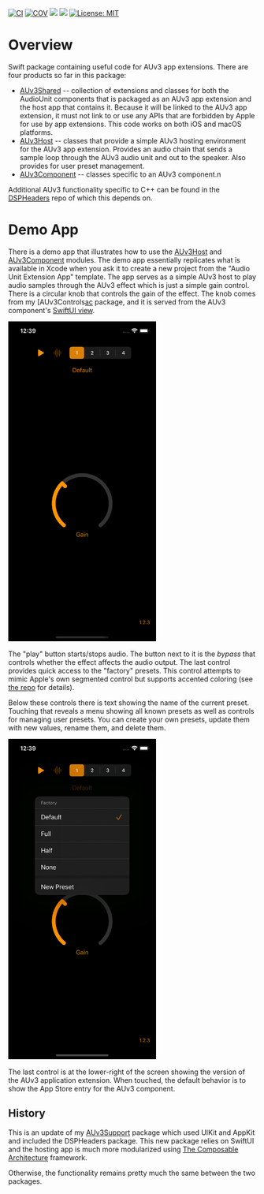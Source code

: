 [![CI](https://github.com/bradhowes/auv3-support/actions/workflows/CI.yml/badge.svg)](https://github.com/bradhowes/auv3-support/actions/workflows/CI.yml)
[![COV](https://img.shields.io/endpoint?url=https://gist.githubusercontent.com/bradhowes/9216666566d5badd2c824d3524181377/raw/auv3-support-coverage.json)](https://github.com/bradhowes/auv3-support/blob/main/.github/workflows/CI.yml)
[![](https://img.shields.io/endpoint?url=https%3A%2F%2Fswiftpackageindex.com%2Fapi%2Fpackages%2Fbradhowes%2Fauv3-support%2Fbadge%3Ftype%3Dswift-versions)](https://swiftpackageindex.com/bradhowes/auv3-support)
[![](https://img.shields.io/endpoint?url=https%3A%2F%2Fswiftpackageindex.com%2Fapi%2Fpackages%2Fbradhowes%2Fauv3-support%2Fbadge%3Ftype%3Dplatforms)](https://swiftpackageindex.com/bradhowes/auv3-support)
[![License: MIT](https://img.shields.io/badge/License-MIT-A31F34.svg)](https://opensource.org/licenses/MIT)

# Overview

Swift package containing useful code for AUv3 app extensions. There are four products so far in this package:

- [AUv3Shared][s] -- collection of extensions and classes for both the AudioUnit components that is packaged
  as an AUv3 app extension and the host app that contains it. Because it will be linked to the AUv3 app
  extension, it must not link to or use any APIs that are forbidden by Apple for use by app extensions.
  This code works on both iOS and macOS platforms.
- [AUv3Host][h] -- classes that provide a simple AUv3 hosting environment for the AUv3 app extension.
  Provides an audio chain that sends a sample loop through the AUv3 audio unit and out to the speaker. Also
  provides for user preset management.
- [AUv3Component][c] -- classes specific to an AUv3 component.n

Additional AUv3 functionality specific to C++ can be found in the [DSPHeaders][dh] repo of which this depends on.

# Demo App

There is a demo app that illustrates how to use the [AUv3Host][h] and [AUv3Component][c] modules. The demo app
essentially replicates what is available in Xcode when you ask it to create a new project from the "Audio Unit Extension
App" template. The app serves as a simple AUv3 host to play audio samples through the AUv3 effect which is just a simple
gain control. There is a circular knob that controls the gain of the effect. The knob comes from my [AUv3Controls[ac]
package, and it is served from the AUv3 component's [SwiftUI view](AUv3Demo/AUv3DemoExtension/UI/AUMainView.swift).

<img src="media/AUv3Demo.png" width="300">

The "play" button starts/stops audio. The button next to it is the _bypass_ that controls whether the effect affects the
audio output. The last control provides quick access to the "factory" presets. This control attempts to mimic Apple's
own segmented control but supports accented coloring (see [the repo][sc] for details). 

Below these controls there is text showing the name of the current preset. Touching that reveals a menu showing all
known presets as well as controls for managing user presets. You can create your own presets, update them with new
values, rename them, and delete them.

<img src="media/Menu.png" width="300">

The last control is at the lower-right of the screen showing the version of the AUv3 application extension. When
touched, the default behavior is to show the App Store entry for the AUv3 component.

## History

This is an update of my [AUv3Support][old] package which used UIKit and AppKit and included the DSPHeaders package. This
new package relies on SwiftUI and the hosting app is much more modularized using [The Composable Architecture][tca]
framework.

Otherwise, the functionality remains pretty much the same between the two packages.

[s]: Sources/AUv3Shared
[h]: Sources/AUv3Host
[c]: Sources/AUv3Component
[dh]: https://github.com/bradhowes/DSPHeaders
[old]: https://github.com/bradhowes/AUv3Support
[tca]: https://github.com/pointfreeco/swift-composable-architecture
[ac]: https://github.com/bradhowes/AUv3Controls
[sc]: https://github.com/bradhowes/brh-segmented-control
